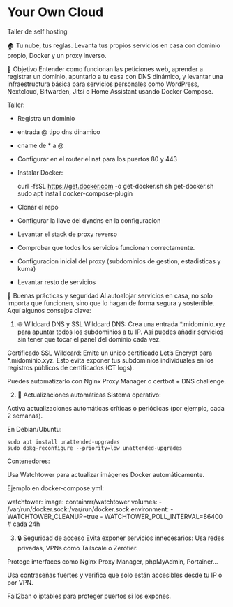 # Your Own Cloud
Taller de self hosting

🏠 Tu nube, tus reglas.
Levanta tus propios servicios en casa con dominio propio, Docker y un proxy inverso.

🧠 Objetivo
Entender como funcionan las peticiones web, aprender a registrar un dominio, apuntarlo a tu casa con DNS dinámico, y levantar una infraestructura básica para servicios personales como WordPress, Nextcloud, Bitwarden, Jitsi o Home Assistant usando Docker Compose.

Taller:
- Registra un dominio
- entrada @ tipo dns dinamico
- cname de * a @
- Configurar en el router el nat para los puertos 80 y 443
- Instalar Docker:

    curl -fsSL https://get.docker.com -o get-docker.sh
    sh get-docker.sh
    sudo apt install docker-compose-plugin
- Clonar el repo
- Configurar la llave del dyndns en la configuracion
- Levantar el stack de proxy reverso
- Comprobar que todos los servicios funcionan correctamente.
- Configuracion inicial del proxy (subdominios de gestion, estadisticas y kuma)
- Levantar resto de servicios



🔐 Buenas prácticas y seguridad
Al autoalojar servicios en casa, no solo importa que funcionen, sino que lo hagan de forma segura y sostenible. Aquí algunos consejos clave:

1. 🌐 Wildcard DNS y SSL
Wildcard DNS: Crea una entrada *.midominio.xyz para apuntar todos los subdominios a tu IP. Así puedes añadir servicios sin tener que tocar el panel del dominio cada vez.

Certificado SSL Wildcard: Emite un único certificado Let’s Encrypt para *.midominio.xyz. Esto evita exponer tus subdominios individuales en los registros públicos de certificados (CT logs).

Puedes automatizarlo con Nginx Proxy Manager o certbot + DNS challenge.

2. 🔁 Actualizaciones automáticas
Sistema operativo:

Activa actualizaciones automáticas críticas o periódicas (por ejemplo, cada 2 semanas).

En Debian/Ubuntu:

    sudo apt install unattended-upgrades
    sudo dpkg-reconfigure --priority=low unattended-upgrades
Contenedores:

Usa Watchtower para actualizar imágenes Docker automáticamente.

Ejemplo en docker-compose.yml:


watchtower:
  image: containrrr/watchtower
  volumes:
    - /var/run/docker.sock:/var/run/docker.sock
  environment:
    - WATCHTOWER_CLEANUP=true
    - WATCHTOWER_POLL_INTERVAL=86400  # cada 24h

3. 🔒 Seguridad de acceso
Evita exponer servicios innecesarios: Usa redes privadas, VPNs como Tailscale o Zerotier.

Protege interfaces como Nginx Proxy Manager, phpMyAdmin, Portainer...

Usa contraseñas fuertes y verifica que solo están accesibles desde tu IP o por VPN.

Fail2ban o iptables para proteger puertos si los expones.
